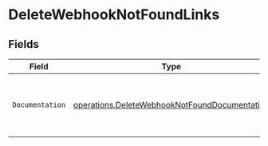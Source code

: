 # DeleteWebhookNotFoundLinks


## Fields

| Field                                                                                                          | Type                                                                                                           | Required                                                                                                       | Description                                                                                                    |
| -------------------------------------------------------------------------------------------------------------- | -------------------------------------------------------------------------------------------------------------- | -------------------------------------------------------------------------------------------------------------- | -------------------------------------------------------------------------------------------------------------- |
| `Documentation`                                                                                                | [operations.DeleteWebhookNotFoundDocumentation](../../models/operations/deletewebhooknotfounddocumentation.md) | :heavy_check_mark:                                                                                             | The URL to the generic Mollie API error handling guide.                                                        |